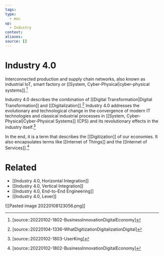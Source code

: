 ```yaml
---
tags:
type:
  - moc
up:
  - Industry
context:
aliases:
source: []
---
```


# Industry 4.0

Interconnected production and supply chain networks, also known as industrial IoT, smart factory or [[System, Cyber-Physical|cyber-physical systems]].[^1]

Industry 4.0 describes the combination of [[Digital Transformation|Digital Transformation]] and [[Digitalization]].[^2] Industry 4.0 addresses the evolutionary and technological change in the convergence of modern IT technologies and classical industrial processes in [[System, Cyber-Physical|Cyber-Physical Systems]] (CPS) and its revolutionary effects in the industry itself.[^3]

In the end, it is a term that describes the [[Digitization]] of our economies. It also encapsulates terms like [[Internet of Things]] and the [[Internet of Services]].[^1]

# Related

- [[Industry 4.0, Horizontal Integration]]
- [[Industry 4.0, Vertical Integration]]
- [[Industry 4.0, End-to-End Engineering]]
- [[Industry 4.0, Lever]]

![[Pasted image 20220108123056.png]]

[^1]: [source::20220102-1802-BusinessInnovationDigitalEconomy]
[^2]: [source::20220104-1336-WhatDigitizationDigitalizationDigital]
[^3]: [source::20220102-1803-UserKing]

